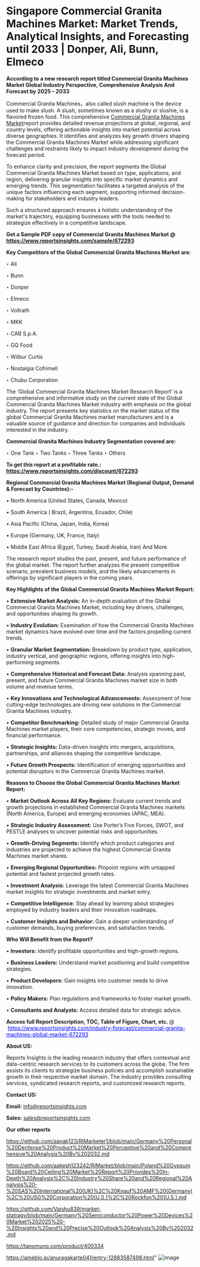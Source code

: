 # Singapore Commercial Granita Machines Market: Market Trends, Analytical Insights, and Forecasting until 2033 | Donper, Ali, Bunn, Elmeco

<strong>According to a new research report titled Commercial Granita Machines Market Global Industry Perspective, Comprehensive Analysis And Forecast by 2025 – 2033</strong>

Commercial Granita Machines，also called slush machine is the device used to make slush. A slush, sometimes known as a slushy or slushie, is a flavored frozen food. This comprehensive <a href=https://www.reportsinsights.com/sample/672293>Commercial Granita Machines Market</a>report provides detailed revenue projections at global, regional, and country levels, offering actionable insights into market potential across diverse geographies. It identifies and analyzes key growth drivers shaping the Commercial Granita Machines Market while addressing significant challenges and restraints likely to impact industry development during the forecast period.

To enhance clarity and precision, the report segments the Global Commercial Granita Machines Market based on type, applications, and region, delivering granular insights into specific market dynamics and emerging trends. This segmentation facilitates a targeted analysis of the unique factors influencing each segment, supporting informed decision-making for stakeholders and industry leaders.

Such a structured approach ensures a holistic understanding of the market's trajectory, equipping businesses with the tools needed to strategize effectively in a competitive landscape.

<strong>Get a Sample PDF copy of Commercial Granita Machines Market </strong><strong>@<a href=https://www.reportsinsights.com/sample/672293 style=color:#0000ff;> https://www.reportsinsights.com/sample/672293</a></strong></font>

<strong>Key Competitors of the Global Commercial Granita Machines Market are:</strong>

‣ Ali

‣ Bunn

‣ Donper

‣ Elmeco

‣ Vollrath

‣ MKK

‣ CAB S.p.A.

‣ GQ Food

‣ Wilbur Curtis

‣ Nostalgia Cofrimell

‣ Chubu Corporation

The ‘Global Commercial Granita Machines Market Research Report’ is a comprehensive and informative study on the current state of the Global Commercial Granita Machines Market industry with emphasis on the global industry. The report presents key statistics on the market status of the global Commercial Granita Machines market manufacturers and is a valuable source of guidance and direction for companies and individuals interested in the industry.

<strong>Commercial Granita Machines Industry Segmentation covered are:</strong>

‣ One Tank
‣ Two Tanks
‣ Three Tanks
‣ Others

<strong>To get this report at a profitable rate.: <a href=https://www.reportsinsights.com/discount/672293 style=color:#0000ff;>https://www.reportsinsights.com/discount/672293</a></strong></font>

<strong>Regional Commercial Granita Machines Market (Regional Output, Demand &amp; Forecast by Countries):-</strong>

• North America (United States, Canada, Mexico)

• South America ( Brazil, Argentina, Ecuador, Chile)

• Asia Pacific (China, Japan, India, Korea)

• Europe (Germany, UK, France, Italy)

• Middle East Africa (Egypt, Turkey, Saudi Arabia, Iran) And More.

The research report studies the past, present, and future performance of the global market. The report further analyzes the present competitive scenario, prevalent business models, and the likely advancements in offerings by significant players in the coming years.

<strong>Key Highlights of the Global Commercial Granita Machines Market Report:</strong>

• <strong>Extensive Market Analysis:</strong> An in-depth evaluation of the Global Commercial Granita Machines Market, including key drivers, challenges, and opportunities shaping its growth.

• <strong>Industry Evolution:</strong> Examination of how the Commercial Granita Machines market dynamics have evolved over time and the factors propelling current trends.

• <strong>Granular Market Segmentation:</strong> Breakdown by product type, application, industry vertical, and geographic regions, offering insights into high-performing segments.

• <strong>Comprehensive Historical and Forecast Data:</strong> Analysis spanning past, present, and future Commercial Granita Machines market size in both volume and revenue terms.

• <strong>Key Innovations and Technological Advancements:</strong> Assessment of how cutting-edge technologies are driving new solutions in the Commercial Granita Machines industry.

• <strong>Competitor Benchmarking:</strong> Detailed study of major Commercial Granita Machines market players, their core competencies, strategic moves, and financial performance.

• <strong>Strategic Insights:</strong> Data-driven insights into mergers, acquisitions, partnerships, and alliances shaping the competitive landscape.

• <strong>Future Growth Prospects:</strong> Identification of emerging opportunities and potential disruptors in the Commercial Granita Machines market.

<strong>Reasons to Choose the Global Commercial Granita Machines Market Report:</strong>

• <strong>Market Outlook Across All Key Regions:</strong> Evaluate current trends and growth projections in established Commercial Granita Machines markets (North America, Europe) and emerging economies (APAC, MEA).

• <strong>Strategic Industry Assessment:</strong> Use Porter’s Five Forces, SWOT, and PESTLE analyses to uncover potential risks and opportunities.

• <strong>Growth-Driving Segments:</strong> Identify which product categories and industries are projected to achieve the highest Commercial Granita Machines market shares.

• <strong>Emerging Regional Opportunities:</strong> Pinpoint regions with untapped potential and fastest projected growth rates.

• <strong>Investment Analysis:</strong> Leverage the latest Commercial Granita Machines market insights for strategic investments and market entry.

• <strong>Competitive Intelligence:</strong> Stay ahead by learning about strategies employed by industry leaders and their innovation roadmaps.

• <strong>Customer Insights and Behavior:</strong> Gain a deeper understanding of customer demands, buying preferences, and satisfaction trends.

<strong>Who Will Benefit from the Report?</strong>

• <strong>Investors:</strong> Identify profitable opportunities and high-growth regions.

• <strong>Business Leaders:</strong> Understand market positioning and build competitive strategies.

• <strong>Product Developers:</strong> Gain insights into customer needs to drive innovation.

• <strong>Policy Makers:</strong> Plan regulations and frameworks to foster market growth.

• <strong>Consultants and Analysts:</strong> Access detailed data for strategic advice.
</ul>
<strong>Access full Report Description, TOC, Table of Figure, Chart, etc. </strong>@  <a href=https://www.reportsinsights.com/industry-forecast/commercial-granita-machines-global-market-672293 style=color:#0000ff;>https://www.reportsinsights.com/industry-forecast/commercial-granita-machines-global-market-672293</a></font>

<strong><strong>About US</strong>:</strong>

Reports Insights is the leading research industry that offers contextual and data-centric research services to its customers across the globe. The firm assists its clients to strategize business policies and accomplish sustainable growth in their respective market domain. The industry provides consulting services, syndicated research reports, and customized research reports.

<strong>Contact US:</strong>

<p class=""""><b>Email:</b> <a href=mailto:info@reportsinsights.com>info@reportsinsights.com</a></p>
<p class=""""><b>Sales:</b> <a href=mailto:sales@reportsinsights.com>sales@reportsinsights.com</a></p>

<strong>Our other reports</strong>

<a href=https://github.com/aanak123/RIMarketer1/blob/main/Germany%20Personal%20Denfense%20Product%20Market%20Perceptive%20and%20Comprehensive%20Analysis%20By%202032.md>https://github.com/aanak123/RIMarketer1/blob/main/Germany%20Personal%20Denfense%20Product%20Market%20Perceptive%20and%20Comprehensive%20Analysis%20By%202032.md</a>

<a href=https://github.com/aakesh123242/RIMarket/blob/main/Poland%20Gypsum%20Board%20Ceiling%20Market%20Report%20Provides%20In-Depth%20Analysis%2C%20Industry%20Share%20and%20Regional%20Analysis%20-%20SAS%20International%20(UK)%2C%20Knauf%20AMF%20(Germany)%2C%20USG%20Corporation%20(U.S.)%2C%20Rockfon%20(U.S.).md>https://github.com/aakesh123242/RIMarket/blob/main/Poland%20Gypsum%20Board%20Ceiling%20Market%20Report%20Provides%20In-Depth%20Analysis%2C%20Industry%20Share%20and%20Regional%20Analysis%20-%20SAS%20International%20(UK)%2C%20Knauf%20AMF%20(Germany)%2C%20USG%20Corporation%20(U.S.)%2C%20Rockfon%20(U.S.).md</a>

<a href=https://github.com/Vaishu839/market-statragy/blob/main/Germany%20Semiconductor%20Power%20Devices%20Market%202025%20-%20Insights%20and%20Precise%20Outlook%20Analysis%20By%202032.md>https://github.com/Vaishu839/market-statragy/blob/main/Germany%20Semiconductor%20Power%20Devices%20Market%202025%20-%20Insights%20and%20Precise%20Outlook%20Analysis%20By%202032.md</a>

<a href=https://tanomuno.com/product/400334>https://tanomuno.com/product/400334</a>

<a href=https://ameblo.jp/anuragakarte041/entry-12883587498.html>https://ameblo.jp/anuragakarte041/entry-12883587498.html</a>"
![image](https://github.com/user-attachments/assets/cf2789f6-dae3-4ad1-a124-a73821e18d37)
